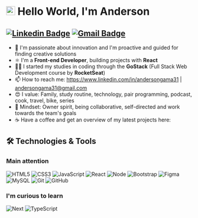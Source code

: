 # <img src="https://github.com/rajput2107/rajput2107/blob/master/Assets/Earth.gif" width="24px"> Hello World, I'm Anderson 

## [![Linkedin Badge](https://img.shields.io/badge/-andersongama31-blue?style=flat-square&logo=Linkedin&logoColor=white&link=https://www.linkedin.com/in/pranjaljain0/)](https://www.linkedin.com/in/andersongama31/) [![Gmail Badge](https://img.shields.io/badge/-andersongama31@gmail.com-c14438?style=flat-square&logo=Gmail&logoColor=white&link=mailto:andersongama31@gmail.com)](mailto:andersongama31@gmail.com)

- 🚀 I'm passionate about innovation and I'm proactive and guided for finding creative solutions
- ⚛ I'm a **Front-end Developer**, building projects with **React**
- 👨‍💻 I started my studies in coding through the **GoStack** (Full Stack Web Development course by **RocketSeat**)
- 📫 How to reach me: https://www.linkedin.com/in/andersongama31 | andersongama31@gmail.com
- 😍 I value: Family, study routine, technology, pair programming, podcast, cook, travel, bike, series
- 🧠 Mindset: Owner spirit, being collaborative, self-directed and work towards the team's goals
- ☕️ Have a coffee and get an overview of my latest projects here: 

## :hammer_and_wrench: Technologies & Tools

### Main attention

![HTML5](https://img.shields.io/badge/HTML5-E34F26?style=for-the-badge&logo=html5&logoColor=white)
![CSS3](https://img.shields.io/badge/CSS3-1572B6?style=for-the-badge&logo=css3&logoColor=white)
![JavaScript](https://img.shields.io/badge/JavaScript-F7DF1E?style=for-the-badge&logo=javascript&logoColor=black)
![React](https://img.shields.io/badge/React-20232A?style=for-the-badge&logo=react&logoColor=61DAFB)
![Node](https://img.shields.io/badge/Node.js-339933?style=for-the-badge&logo=nodedotjs&logoColor=white)
![Bootstrap](https://img.shields.io/badge/Bootstrap-563D7C?style=for-the-badge&logo=bootstrap&logoColor=white)
![Figma](https://img.shields.io/badge/Figma-F24E1E?style=for-the-badge&logo=figma&logoColor=white)
![MySQL](https://img.shields.io/badge/MySQL-00000F?style=for-the-badge&logo=mysql&logoColor=white)
![Git](https://img.shields.io/badge/Git-F05032?style=for-the-badge&logo=git&logoColor=white)
![GitHub](https://img.shields.io/badge/GitHub-100000?style=for-the-badge&logo=github&logoColor=white)

### I'm curious to learn
![Next](https://img.shields.io/badge/next.js-000000?style=for-the-badge&logo=nextdotjs&logoColor=white)
![TypeScript](https://img.shields.io/badge/TypeScript-007ACC?style=for-the-badge&logo=typescript&logoColor=white)

